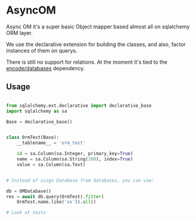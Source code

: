 
# AsyncOM

Async OM it's a super basic Object mapper based almost all on sqlalchemy
ORM layer.

We use the declarative extension for building the classes, and also,
factor instances of them on querys.

There is still no support for relations. At the moment it's
tied to the [encode/databases](https://github.com/encode/databases) dependency.



## Usage

```python

from sqlalchemy.ext.declarative import declarative_base
import sqlalchemy as sa

Base = declarative_base()


class OrmTest(Base):
    __tablename__ = 'orm_test'

    id = sa.Column(sa.Integer, primary_key=True)
    name = sa.Column(sa.String(100), index=True)
    value = sa.Column(sa.Text)


# Instead of usign Database from databases, you can use:

db = OMDatabase()
res = await db.query(OrmTest).filter(
    OrmTest.name.like('xx')).all()

# Look at tests
```


